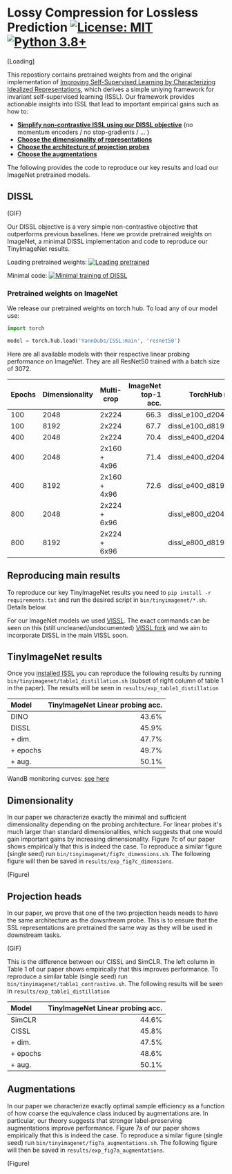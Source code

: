 # Lossy Compression for Lossless Prediction [![License: MIT](https://img.shields.io/badge/License-MIT-yellow.svg)](https://github.com/YannDubs/lossyless/blob/main/LICENSE) [![Python 3.8+](https://img.shields.io/badge/python-3.8+-blue.svg)](https://www.python.org/downloads/release/python-380/)

[Loading]

This repostiory contains pretrained weights from and the original implementation of [Improving Self-Supervised Learning by Characterizing Idealized Representations](https://github.com/YannDubs/Invariant-Self-Supervised-Learning),
which derives a simple uniying framework for invariant self-supervised learning (ISSL).
Our framework provides actionable insights into ISSL that lead to important empirical gains such as how to:
- [**Simplify non-contrastive ISSL using our DISSL objective**](#DISSL) (no momentum encoders / no stop-gradients / ... )
- [**Choose the dimensionality of representations**](#Dimensionality) 
- [**Choose the architecture of projection probes**](#Projection-heads) 
- [**Choose the augmentations**](#augmentations)

The following provides the code to reproduce our key results and load our ImageNet pretrained models.
  
## DISSL

(GIF)

Our DISSL objective is a very simple non-contrastive objective that outperforms previous baselines. 
Here we provide pretrained weights on ImageNet, a minimal DISSL implementation and code to reproduce our TinyImageNet results.

Loading pretrained weights: [![Loading pretrained](https://colab.research.google.com/assets/colab-badge.svg)](https://colab.research.google.com/github/YannDubs/lossyless/blob/main/notebooks/minimal_code.ipynb)

Minimal code: [![Minimal training of DISSL](https://colab.research.google.com/assets/colab-badge.svg)](https://colab.research.google.com/github/YannDubs/lossyless/blob/main/notebooks/minimal_code.ipynb)


### Pretrained weights on ImageNet

We release our pretrained weights on torch hub. 
To load any of our model use:
```python
import torch

model = torch.hub.load('YannDubs/ISSL:main', 'resnet50')
```

Here are all available models with their respective linear probing performance on ImageNet.
They are all ResNet50 trained with a batch size of 3072.

| Epochs | Dimensionality | Multi-crop   | ImageNet top-1 acc. |       TorchHub name |          Weights | 
|--------|----------------|--------------|--------------------:|--------------------:|-----------------:|
| 100    | 2048           | 2x224        |                66.3 | dissl_e100_d2048_m2 |        [model]() | 
| 100    | 8192           | 2x224        |                67.7 | dissl_e100_d8192_m2 |        [model]() | 
| 400    | 2048           | 2x224        |                70.4 | dissl_e400_d2048_m2 |        [model]() | 
| 400    | 2048           | 2x160 + 4x96 |                71.4 | dissl_e400_d2048_m6 |        [model]() |     
| 400    | 8192           | 2x160 + 4x96 |                72.6 | dissl_e400_d8192_m6 |        [model]() | 
| 800    | 2048           | 2x224 + 6x96 |                     | dissl_e800_d2048_m8 |        [model]() |
| 800    | 8192           | 2x224 + 6x96 |                     | dissl_e800_d8192_m8 |        [model]() |


## Reproducing main results 

To reproduce our key TinyImageNet results you need to `pip install -r requirements.txt` and run the desired script in `bin/tinyimagenet/*.sh`.
Details below.

For our ImageNet models we used [VISSL](www.vissl.ai). The exact commands can be seen on this (still uncleaned/undocumented) [VISSL fork](https://github.com/YannDubs/vissl) and we aim to incorporate DISSL in the main VISSL soon.


## TinyImageNet results

Once you [installed ISSL](#installation) you can reproduce the following results by running `bin/tinyimagenet/table1_distillation.sh` (subset of right column of table 1 in the paper).
The results will be seen in `results/exp_table1_distillation`

| Model    | TinyImageNet Linear probing acc. |
|:---------|---------------------------------:|
| DINO     |                            43.6% |
| DISSL    |                            45.9% |
| + dim.   |                            47.7% |
| + epochs |                            49.7% |
 | + aug.   |                            50.1% |

WandB monitoring curves: [see here](https://wandb.ai/issl/issl_opensource/groups/table1_distillation)

## Dimensionality

In our paper we characterize exactly the minimal and sufficient dimensionality depending on the probing architecture.
For linear probes it's much larger than standard dimensionalities, which suggests that one would gain important gains by increasing dimensionality. 
Figure 7c of our paper shows empirically that this is indeed the case.
To reproduce a similar figure (single seed) run `bin/tinyimagenet/fig7c_dimensions.sh`.
The following figure will then be saved in `results/exp_fig7c_dimensions`.

(Figure)

## Projection heads


In our paper, we prove that one of the two projection heads needs to have the same architecture as the dowsntream probe.
This is to ensure that the SSL representations are pretrained the same way as they will be used in downstream tasks.

(GIF)

This is the difference between our CISSL and SimCLR. 
The left column in Table 1 of our paper shows empirically that this improves performance.
To reproduce a similar table (single seed) run `bin/tinyimagenet/table1_contrastive.sh`.
The following results will be seen in `results/exp_table1_distillation`

| Model    | TinyImageNet Linear probing acc. |
|:---------|---------------------------------:|
| SimCLR   |                            44.6% |
| CISSL    |                            45.8% |
| + dim.   |                            47.5% |
| + epochs |                            48.6% |
 | + aug.   |                            50.1% |



## Augmentations

In our paper we characterize exactly optimal sample efficiency as a function of how coarse the equivalence class induced by augmentations are.
In particular, our theory suggests that stronger label-preserving augmentations improve performance.
Figure 7a of our paper shows empirically that this is indeed the case.
To reproduce a similar figure (single seed) run `bin/tinyimagenet/fig7a_augmentations.sh`.
The following figure will then be saved in `results/exp_fig7a_augmentations`.

(Figure)



[//]: # (## Cite)

[//]: # ()
[//]: # (You can read the full paper [here]&#40;https://arxiv.org/abs/2106.10800&#41;. Please cite our paper if you use our model:)

[//]: # ()
[//]: # (```bibtex)

[//]: # (@inproceedings{)

[//]: # (    dubois2021lossy,)

[//]: # (    title={Lossy Compression for Lossless Prediction},)

[//]: # (    author={Yann Dubois and Benjamin Bloem-Reddy and Karen Ullrich and Chris J. Maddison},)

[//]: # (    booktitle={Neural Compression: From Information Theory to Applications -- Workshop @ ICLR 2021},)

[//]: # (    year={2021},)

[//]: # (    url={https://arxiv.org/abs/2106.10800})

[//]: # (})

[//]: # (```)
